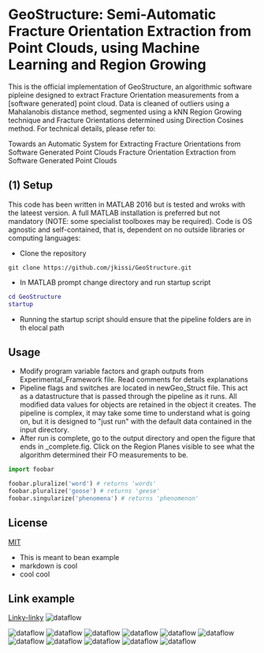 # GeoStructure: Semi-Automatic Fracture Orientation Extraction from Point Clouds, using Machine Learning and Region Growing

This is the official implementation of GeoStructure, an algorithmic software pipleine designed to extract Fracture Orientation measurements from a [software generated] point cloud. Data is cleaned of outliers using a Mahalanobis distance method, segmented using a kNN Region Growing technique and Fracture Orientations determined using Direction Cosines method. For technical details, please refer to:

Towards an Automatic System for Extracting Fracture Orientations from Software Generated Point Clouds
Fracture Orientation Extraction from Software Generated Point Clouds 

## (1) Setup

This code has been written in MATLAB 2016 but is tested and wroks with the lateest version. A full MATLAB installation is preferred but not mandatory (NOTE: some specialist toolboxes may be required). Code is OS agnostic and self-contained, that is, dependent on no outside libraries or computing languages:

* Clone the repository

``` git
git clone https://github.com/jkissi/GeoStructure.git
```

* In MATLAB prompt change directory and run startup script 

``` matlab
cd GeoStructure
startup
```
* Running the startup script should ensure that the pipeline folders are in th elocal path

## Usage

* Modify program variable factors and graph outputs from Experimental_Framework file. Read comments for details explanations
* Pipeline flags and switches are located in newGeo_Struct file. This act as a datastructure that is passed through the pipeline as it runs. All modified data values for objects are retained in the object it creates. The pipeline is complex, it may take some time to understand what is going on, but it is designed to "just run" with the default data contained in the input directory.
* After run is complete, go to the output directory and open the figure that ends in _complete.fig. Click on the Region Planes visible to see what the algorithm determined their FO measurements to be. 





```python
import foobar

foobar.pluralize('word') # returns 'words'
foobar.pluralize('goose') # returns 'geese'
foobar.singularize('phenomena') # returns 'phenomenon'
```


## License
[MIT](https://choosealicense.com/licenses/mit/)


* This is meant to bean example
* markdown is cool
* cool cool

## Link example
[Linky-linky](www.google.com)
![dataflow](docs/images/diagram__dataflow.png)

![dataflow](docs/images/diagram__geostruct_flow_cropped.png)
![dataflow](docs/images/diagram__rg__psi.png)
![dataflow](docs/images/diagram__strike_dip.png)
![dataflow](docs/images/diagram__theta_threshold.png)
![dataflow](docs/images/plot__geostruct__complete.png)
![dataflow](docs/images/plot__geostruct__ps_search.png)
![dataflow](docs/images/plot__geostruct__seg_rg.png)
![dataflow](docs/images/plot__geostruct__voxel_close_arrow.png)
![dataflow](docs/images/plot__geostruct__voxel_close_plane_arrow.png)
![dataflow](docs/images/plot__geostruct__voxels.png)
![dataflow](docs/images/plot__geostruct_pc_read.png)